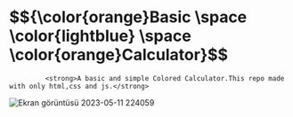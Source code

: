 
<h1>$${\color{orange}Basic \space \color{lightblue} \space \color{orange}Calculator}$$</h1>

             <strong>A basic and simple Colored Calculator.This repo made with only html,css and js.</strong>

![Ekran görüntüsü 2023-05-11 224059](https://github.com/Berkay0607/Calculator/assets/89136410/119d68f4-bcae-4f07-b4f6-9c0ab3a4fc5e)
  





